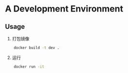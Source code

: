 # A Development Environment

## Usage

1. 打包镜像
```bash
    docker build -t dev .
```

2. 运行
```bash
    docker run -it 
```